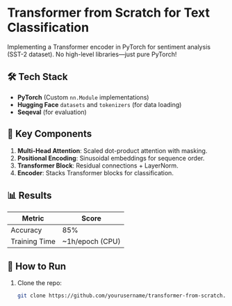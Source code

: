 # Transformer from Scratch for Text Classification

Implementing a Transformer encoder in PyTorch for sentiment analysis (SST-2 dataset). No high-level libraries—just pure PyTorch!

## 🛠️ Tech Stack
- **PyTorch** (Custom `nn.Module` implementations)
- **Hugging Face** `datasets` and `tokenizers` (for data loading)
- **Seqeval** (for evaluation)

## 🧩 Key Components
1. **Multi-Head Attention**: Scaled dot-product attention with masking.
2. **Positional Encoding**: Sinusoidal embeddings for sequence order.
3. **Transformer Block**: Residual connections + LayerNorm.
4. **Encoder**: Stacks Transformer blocks for classification.

## 📊 Results
| Metric       | Score  |
|--------------|--------|
| Accuracy     | 85%    |
| Training Time| ~1h/epoch (CPU) |

## 🚀 How to Run
1. Clone the repo:
   ```bash
   git clone https://github.com/yourusername/transformer-from-scratch.git
